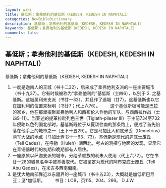 ```yaml
---
layout: wiki
title: 基低斯；拿弗他利的基低斯（KEDESH, KEDESH IN NAPHTALI）
categories: NewBibleDictionary
description: 基低斯；拿弗他利的基低斯（KEDESH, KEDESH IN NAPHTALI）
keywords: 基低斯；拿弗他利的基低斯（KEDESH, KEDESH IN NAPHTALI）
comments: false
---
```


## 基低斯；拿弗他利的基低斯（KEDESH, KEDESH IN NAPHTALI）



基低斯；拿弗他利的基低斯（KEDESH, KEDESH IN NAPHTALI）

1. 一度是迦南人的王城（书十二22），后来成了拿弗他利支派的一座主要城市（书十九37）。它有时候被称为“拿弗他利的”基低斯（士四6），以别于 2. 之基低斯。这城属利未支派（书廿一32），并且作了逃城（廿7）。这基低斯也以它在加利利的位置来标明（书廿7；代上六76）。
　　这个基低斯极可能是巴拉的家乡，他在那里招聚拿弗他利人和西布伦人作他的军队，与西西拉作战（士四9-11）。当亚述的提革拉毗列色三世（Tiglath-pileser III）于主前734至732年侵略以色列国北部时，基低斯既位于从夏琐往南的那条路上，便成了首先陷落在他手上的城巿之一（王下十五29）。它是马加比人和底米丢（Demetrius）两军大战的地点（马加比壹书十一63、73）。基低斯是现代的迦底士废丘（Tell Qades），在呼勒（Huleh）湖西北，考古的测探与地面的发现，显示它在青铜器时代的初期和晚期都有人居住。
2. 一座原属以萨迦支派的城市，分给革顺族的利未人使用（代上六72）。它在书廿一28的城邑名单中被基善取代。它被鉴定为现代的阿布克底士废丘（Tell Abu Qedes），在米吉多西南偏南。
3. 是犹大地南部靠近以东疆界的一座城市（书十五23），大概就是加低斯巴尼亚；见*加低斯。
　　书目：LOB，页115、204、266。
D.J.W.




